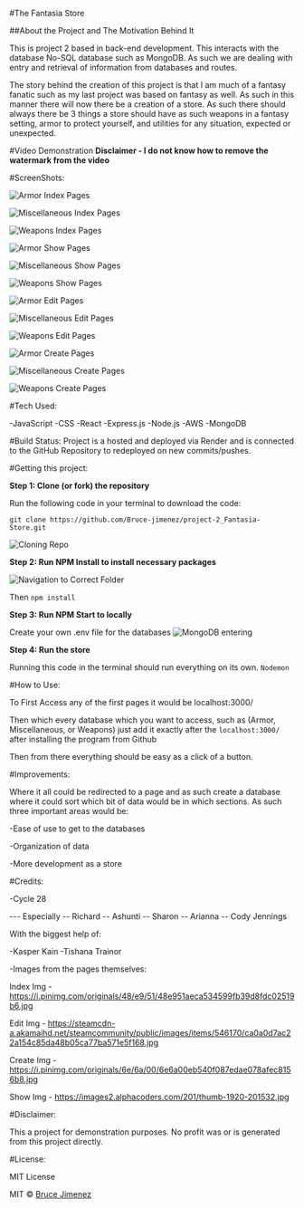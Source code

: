 #The Fantasia Store

##About the Project and The Motivation Behind It

This is project 2 based in back-end development. This interacts with the database No-SQL database such as MongoDB.
 As such we are dealing with entry and retrieval of information from databases and routes.

The story behind the creation of this project is that I am much of a fantasy fanatic such as my last project was based on fantasy as well. 
 As such in this manner there will now there be a creation of a store. As such there should always there be 3 things a store should have as such 
 weapons in a fantasy setting, armor to protect yourself, and utilities for any situation, expected or unexpected.

#Video Demonstration
**Disclaimer - I do not know how to remove the watermark from the video**


#ScreenShots:

![Armor Index Pages](./projectImages/armorIndexImg.jpg)

![Miscellaneous Index Pages](./projectImages/miscellaneousIndexImg.jpg)

![Weapons Index Pages](./projectImages/weaponsIndexImg.jpg)

![Armor Show Pages](./projectImages/armorShowImg.jpg)

![Miscellaneous Show Pages](./projectImages/miscellaneousShowImg.jpg)

![Weapons Show Pages](./projectImages/weaponsShowImg.jpg)

![Armor Edit Pages](./projectImages/armorEditImg.jpg)

![Miscellaneous Edit Pages](./projectImages/miscellaneousEditImg.jpg)

![Weapons Edit Pages](./projectImages/weaponsEditImg.jpg)

![Armor Create Pages](./projectImages/armorCreateImg.jpg)

![Miscellaneous Create Pages](./projectImages/miscellaneousCreateImg.jpg)

![Weapons Create Pages](./projectImages/weaponsCreateImg.jpg)

#Tech Used:

-JavaScript
-CSS
-React
-Express.js
-Node.js
-AWS
-MongoDB

#Build Status:
Project is a hosted and deployed via Render and is connected to the GitHub Repository to redeployed on new commits/pushes.

#Getting this project:

**Step 1: Clone (or fork) the repository**

Run the following code in your terminal to download the code:

`git clone https://github.com/Bruce-jimenez/project-2_Fantasia-Store.git`

![Cloning Repo](./projectImages/gitCloningImage.jpg)

**Step 2: Run NPM Install to install necessary packages**

![Navigation to Correct Folder](./projectImages/installDependents.jpg)

Then `npm install`

**Step 3: Run NPM Start to locally**

Create your own .env file for the databases
![MongoDB entering](./projectImages/mongoDBentering.jpg)

**Step 4: Run the store**

Running this code in the terminal should run everything on its own.
`Nodemon`

#How to Use:

To First Access any of the first pages it would be localhost:3000/

Then which every database which you want to access, such as (Armor, Miscellaneous, or Weapons) just add it exactly after the `localhost:3000/` after installing the program from Github

Then from there everything should be easy as a click of a button.

#Improvements:

Where it all could be redirected to a page and as such create a database where it could sort which bit of data would be in which sections. As such three important areas would be:

-Ease of use to get to the databases

-Organization of data

-More development as a store

#Credits:

-Cycle 28

--- Especially
-- Richard
-- Ashunti
-- Sharon
-- Arianna
-- Cody Jennings

With the biggest help of:

-Kasper Kain
-Tishana Trainor

-Images from the pages themselves:

Index Img -  https://i.pinimg.com/originals/48/e9/51/48e951aeca534599fb39d8fdc02519b6.jpg

Edit Img - https://steamcdn-a.akamaihd.net/steamcommunity/public/images/items/546170/ca0a0d7ac22a154c85da48b05ca77ba571e5f168.jpg

Create Img - https://i.pinimg.com/originals/6e/6a/00/6e6a00eb540f087edae078afec8156b8.jpg

Show Img - https://images2.alphacoders.com/201/thumb-1920-201532.jpg

#Disclaimer:

This a project for demonstration purposes.
No profit was or is generated from this project directly.

#License:

MIT License

MIT © [Bruce Jimenez](https://www.linkedin.com/in/bruce-jimenez-a2b66822b/)